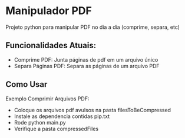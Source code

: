 # Manipulador PDF
Projeto python para manipular PDF no dia a dia (comprime, separa, etc)

## Funcionalidades Atuais:
 - Comprime PDF: Junta páginas de pdf em um arquivo único
 - Separa Páginas PDF: Separa as páginas de um arquivo PDF

## Como Usar
Exemplo Comprimir Arquivos PDF:
- Coloque os arquivos pdf avulsos na pasta filesToBeCompressed
- Instale as dependencia contidas pip.txt
- Rode python main.py
- Verifique a pasta compressedFiles

